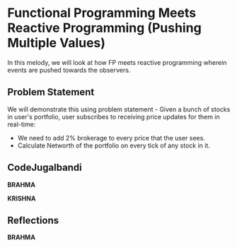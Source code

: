 # Functional Programming Meets Reactive Programming (Pushing Multiple Values)

In this melody, we will look at how FP meets reactive programming wherein events are pushed towards the observers.

## Problem Statement

We will demonstrate this using problem statement - Given a bunch of stocks in user's portfolio, user subscribes to receiving price updates for them in real-time:

* We need to add 2% brokerage to every price that the user sees.
* Calculate Networth of the portfolio on every tick of any stock in it.

## CodeJugalbandi

**BRAHMA** 

**KRISHNA** 

## Reflections

**BRAHMA** 
